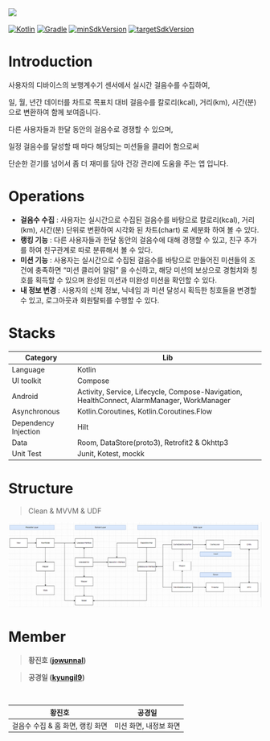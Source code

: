 <a href="https://play.google.com/store/apps/details?id=com.stepmate.app">
	<img src="https://img.shields.io/badge/PlayStore-v1.0.3-4285F4?style=for-the-badge&logo=googleplay&logoColor=white&link=https://play.google.com/store/apps/details?id=com.stepmate.app" />
</a>

<br/>

[![Kotlin](https://img.shields.io/badge/Kotlin-1.9.20-blue.svg)](https://kotlinlang.org)
[![Gradle](https://img.shields.io/badge/gradle-8.3.0-green.svg)](https://gradle.org/)
[![minSdkVersion](https://img.shields.io/badge/minSdkVersion-29-red)](https://developer.android.com/distribute/best-practices/develop/target-sdk)
[![targetSdkVersion](https://img.shields.io/badge/targetSdkVersion-34-orange)](https://developer.android.com/distribute/best-practices/develop/target-sdk)

# Introduction

사용자의 디바이스의 보행계수기 센서에서 실시간 걸음수를 수집하여,

일, 월, 년간 데이터를 차트로 목표치 대비 걸음수를 칼로리(kcal), 거리(km), 시간(분) 으로 변환하여 함께 보여줍니다.

다른 사용자들과 한달 동안의 걸음수로 경쟁할 수 있으며,

일정 걸음수를 달성할 때 마다 해당되는 미션들을 클리어 함으로써

단순한 걷기를 넘어서 좀 더 재미를 담아 건강 관리에 도움을 주는 앱 입니다.

# Operations

- **걸음수 수집** : 사용자는 실시간으로 수집된 걸음수를 바탕으로 칼로리(kcal), 거리(km), 시간(분) 단위로 변환하여 시각화 된 차트(chart) 로 세분화 하여 볼 수 있다.
- **랭킹 기능** : 다른 사용자들과 한달 동안의 걸음수에 대해 경쟁할 수 있고, 친구 추가를 하여 친구관계로 따로 분류해서 볼 수 있다.
- **미션 기능** : 사용자는 실시간으로 수집된 걸음수를 바탕으로 만들어진 미션들의 조건에 충족하면 “미션 클리어 알림” 을 수신하고, 해당 미션의 보상으로 경험치와 칭호를 획득할 수 있으며 완성된 미션과 미완성 미션을 확인할 수 있다.
- **내 정보 변경** : 사용자의 신체 정보, 닉네임 과 미션 달성시 획득한 칭호들을 변경할 수 있고, 로그아웃과 회원탈퇴를 수행할 수 있다.

# Stacks

| Category | Lib |
| ----- | ----- |
| Language | Kotlin |
| UI toolkit | Compose |
| Android | Activity, Service, Lifecycle, Compose-Navigation, HealthConnect, AlarmManager, WorkManager |
| Asynchronous | Kotlin.Coroutines, Kotlin.Coroutines.Flow |
| Dependency Injection | Hilt |
| Data | Room, DataStore(proto3), Retrofit2 & Okhttp3 |
| Unit Test | Junit, Kotest, mockk |

# Structure

> Clean & MVVM & UDF

<img src="documentation/structure.PNG" /> 

# Member

> **황진호 ([jowunnal](https://github.com/jowunnal "github link"))** 

> **공경일 ([kyungil9](https://github.com/kyungil9 "github link"))** 

<br>

| 황진호 | 공경일 |
| ----- | ----- |
| 걸음수 수집 & 홈 화면, 랭킹 화면 | 미션 화면, 내정보 화면 |
